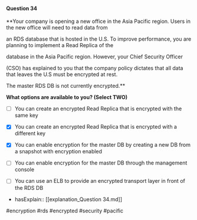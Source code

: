 #### Question  34


**Your company is opening a new office in the Asia Pacific region. Users in the new office will need to read data from

an RDS database that is hosted in the U.S. To improve performance, you are planning to implement a Read Replica of the

database in the Asia Pacific region. However, your Chief Security Officer

(CSO) has explained to you that the company policy dictates that all data that leaves the U.S must be encrypted at rest.

The master RDS DB is not currently encrypted.**


**What options are available to you? (Select TWO)**


- [ ] You can create an encrypted Read Replica that is encrypted with the same key


- [x] You can create an encrypted Read Replica that is encrypted with a different key


- [x] You can enable encryption for the master DB by creating a new DB from a snapshot with encryption enabled


- [ ] You can enable encryption for the master DB through the management console


- [ ] You can use an ELB to provide an encrypted transport layer in front of the RDS DB



- hasExplain:: [[explanation_Question  34.md]]

#encryption #rds #encrypted #security #pacific 